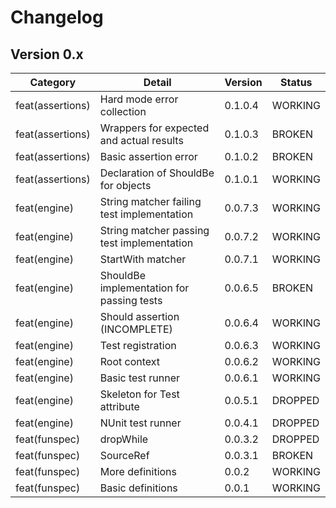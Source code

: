 ﻿# Changelog

## Version 0.x

| Category         | Detail                                     | Version | Status  |
| ---------------- | ------------------------------------------ | ------- | ------- |
| feat(assertions) | Hard mode error collection | 0.1.0.4 | WORKING |
| feat(assertions) | Wrappers for expected and actual results   | 0.1.0.3 | BROKEN  |
| feat(assertions) | Basic assertion error                      | 0.1.0.2 | BROKEN  |
| feat(assertions) | Declaration of ShouldBe for objects        | 0.1.0.1 | WORKING |
| feat(engine)     | String matcher failing test implementation | 0.0.7.3 | WORKING |
| feat(engine)     | String matcher passing test implementation | 0.0.7.2 | WORKING |
| feat(engine)     | StartWith matcher                          | 0.0.7.1 | WORKING |
| feat(engine)     | ShouldBe implementation for passing tests  | 0.0.6.5 | BROKEN  |
| feat(engine)     | Should assertion (INCOMPLETE)              | 0.0.6.4 | WORKING |
| feat(engine)     | Test registration                          | 0.0.6.3 | WORKING |
| feat(engine)     | Root context                               | 0.0.6.2 | WORKING |
| feat(engine)     | Basic test runner                          | 0.0.6.1 | WORKING |
| feat(engine)     | Skeleton for Test attribute                | 0.0.5.1 | DROPPED |
| feat(engine)     | NUnit test runner                          | 0.0.4.1 | DROPPED |
| feat(funspec)    | dropWhile                                  | 0.0.3.2 | DROPPED |
| feat(funspec)    | SourceRef                                  | 0.0.3.1 | BROKEN  |
| feat(funspec)    | More definitions                           | 0.0.2   | WORKING |
| feat(funspec)    | Basic definitions                          | 0.0.1   | WORKING |
